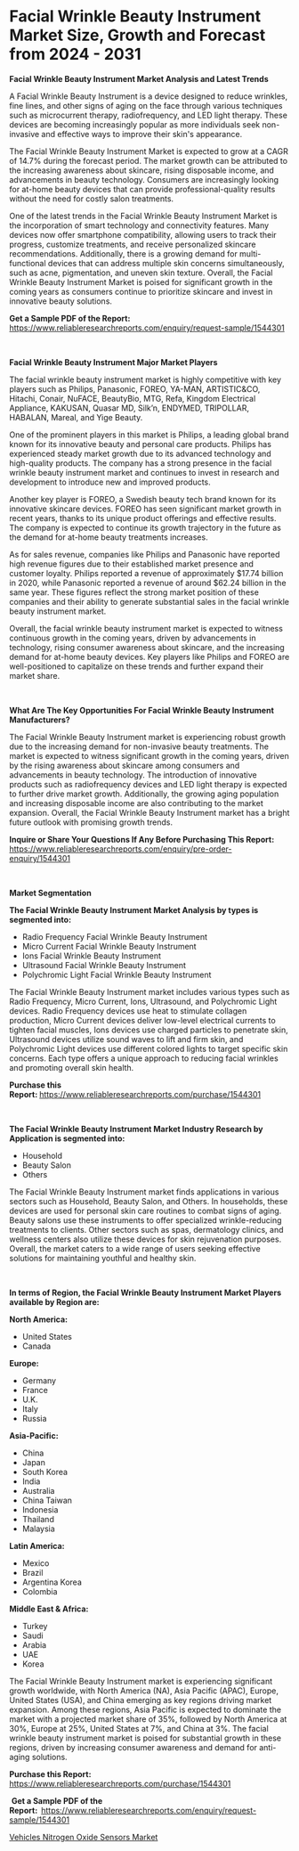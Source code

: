 <p><h1>Facial Wrinkle Beauty Instrument Market Size, Growth and Forecast from 2024 - 2031</h1></p><p><strong>Facial Wrinkle Beauty Instrument Market Analysis and Latest Trends</strong></p>
<p><p>A Facial Wrinkle Beauty Instrument is a device designed to reduce wrinkles, fine lines, and other signs of aging on the face through various techniques such as microcurrent therapy, radiofrequency, and LED light therapy. These devices are becoming increasingly popular as more individuals seek non-invasive and effective ways to improve their skin's appearance.</p><p>The Facial Wrinkle Beauty Instrument Market is expected to grow at a CAGR of 14.7% during the forecast period. The market growth can be attributed to the increasing awareness about skincare, rising disposable income, and advancements in beauty technology. Consumers are increasingly looking for at-home beauty devices that can provide professional-quality results without the need for costly salon treatments.</p><p>One of the latest trends in the Facial Wrinkle Beauty Instrument Market is the incorporation of smart technology and connectivity features. Many devices now offer smartphone compatibility, allowing users to track their progress, customize treatments, and receive personalized skincare recommendations. Additionally, there is a growing demand for multi-functional devices that can address multiple skin concerns simultaneously, such as acne, pigmentation, and uneven skin texture. Overall, the Facial Wrinkle Beauty Instrument Market is poised for significant growth in the coming years as consumers continue to prioritize skincare and invest in innovative beauty solutions.</p></p>
<p><strong>Get a Sample PDF of the Report:&nbsp;</strong> <a href="https://www.reliableresearchreports.com/enquiry/request-sample/1544301">https://www.reliableresearchreports.com/enquiry/request-sample/1544301</a></p>
<p>&nbsp;</p>
<p><strong>Facial Wrinkle Beauty Instrument Major Market Players</strong></p>
<p><p>The facial wrinkle beauty instrument market is highly competitive with key players such as Philips, Panasonic, FOREO, YA-MAN, ARTISTIC&CO, Hitachi, Conair, NuFACE, BeautyBio, MTG, Refa, Kingdom Electrical Appliance, KAKUSAN, Quasar MD, Silk’n, ENDYMED, TRIPOLLAR, HABALAN, Mareal, and Yige Beauty. </p><p>One of the prominent players in this market is Philips, a leading global brand known for its innovative beauty and personal care products. Philips has experienced steady market growth due to its advanced technology and high-quality products. The company has a strong presence in the facial wrinkle beauty instrument market and continues to invest in research and development to introduce new and improved products. </p><p>Another key player is FOREO, a Swedish beauty tech brand known for its innovative skincare devices. FOREO has seen significant market growth in recent years, thanks to its unique product offerings and effective results. The company is expected to continue its growth trajectory in the future as the demand for at-home beauty treatments increases. </p><p>As for sales revenue, companies like Philips and Panasonic have reported high revenue figures due to their established market presence and customer loyalty. Philips reported a revenue of approximately $17.74 billion in 2020, while Panasonic reported a revenue of around $62.24 billion in the same year. These figures reflect the strong market position of these companies and their ability to generate substantial sales in the facial wrinkle beauty instrument market. </p><p>Overall, the facial wrinkle beauty instrument market is expected to witness continuous growth in the coming years, driven by advancements in technology, rising consumer awareness about skincare, and the increasing demand for at-home beauty devices. Key players like Philips and FOREO are well-positioned to capitalize on these trends and further expand their market share.</p></p>
<p>&nbsp;</p>
<p><strong>What Are The Key Opportunities For Facial Wrinkle Beauty Instrument Manufacturers?</strong></p>
<p><p>The Facial Wrinkle Beauty Instrument market is experiencing robust growth due to the increasing demand for non-invasive beauty treatments. The market is expected to witness significant growth in the coming years, driven by the rising awareness about skincare among consumers and advancements in beauty technology. The introduction of innovative products such as radiofrequency devices and LED light therapy is expected to further drive market growth. Additionally, the growing aging population and increasing disposable income are also contributing to the market expansion. Overall, the Facial Wrinkle Beauty Instrument market has a bright future outlook with promising growth trends.</p></p>
<p><strong>Inquire or Share Your Questions If Any Before Purchasing This Report:</strong> <a href="https://www.reliableresearchreports.com/enquiry/pre-order-enquiry/1544301">https://www.reliableresearchreports.com/enquiry/pre-order-enquiry/1544301</a></p>
<p>&nbsp;</p>
<p><strong>Market Segmentation</strong></p>
<p><strong>The Facial Wrinkle Beauty Instrument Market Analysis by types is segmented into:</strong></p>
<p><ul><li>Radio Frequency Facial Wrinkle Beauty Instrument</li><li>Micro Current Facial Wrinkle Beauty Instrument</li><li>Ions Facial Wrinkle Beauty Instrument</li><li>Ultrasound Facial Wrinkle Beauty Instrument</li><li>Polychromic Light Facial Wrinkle Beauty Instrument</li></ul></p>
<p><p>The Facial Wrinkle Beauty Instrument market includes various types such as Radio Frequency, Micro Current, Ions, Ultrasound, and Polychromic Light devices. Radio Frequency devices use heat to stimulate collagen production, Micro Current devices deliver low-level electrical currents to tighten facial muscles, Ions devices use charged particles to penetrate skin, Ultrasound devices utilize sound waves to lift and firm skin, and Polychromic Light devices use different colored lights to target specific skin concerns. Each type offers a unique approach to reducing facial wrinkles and promoting overall skin health.</p></p>
<p><strong>Purchase this Report:&nbsp;</strong><a href="https://www.reliableresearchreports.com/purchase/1544301">https://www.reliableresearchreports.com/purchase/1544301</a></p>
<p>&nbsp;</p>
<p><strong>The Facial Wrinkle Beauty Instrument Market Industry Research by Application is segmented into:</strong></p>
<p><ul><li>Household</li><li>Beauty Salon</li><li>Others</li></ul></p>
<p><p>The Facial Wrinkle Beauty Instrument market finds applications in various sectors such as Household, Beauty Salon, and Others. In households, these devices are used for personal skin care routines to combat signs of aging. Beauty salons use these instruments to offer specialized wrinkle-reducing treatments to clients. Other sectors such as spas, dermatology clinics, and wellness centers also utilize these devices for skin rejuvenation purposes. Overall, the market caters to a wide range of users seeking effective solutions for maintaining youthful and healthy skin.</p></p>
<p>&nbsp;</p>
<p><strong>In terms of Region, the Facial Wrinkle Beauty Instrument Market Players available by Region are:</strong></p>
<p>
    <p> <strong> North America: </strong>
        <ul>
            <li>United States</li>
            <li>Canada</li>
        </ul>
        </p> 
    <p> <strong> Europe: </strong>
        <ul>
            <li>Germany</li>
            <li>France</li>
            <li>U.K.</li>
            <li>Italy</li>
            <li>Russia</li>
        </ul>
        </p> 
    <p> <strong> Asia-Pacific: </strong>
        <ul>
            <li>China</li>
            <li>Japan</li>
            <li>South Korea</li>
            <li>India</li>
            <li>Australia</li>
            <li>China Taiwan</li>
            <li>Indonesia</li>
            <li>Thailand</li>
            <li>Malaysia</li>
        </ul>
        </p> 
    <p> <strong> Latin America: </strong>
        <ul>
            <li>Mexico</li>
            <li>Brazil</li>
            <li>Argentina Korea</li>
            <li>Colombia</li>
        </ul>
        </p> 
    <p> <strong> Middle East & Africa: </strong>
        <ul>
            <li>Turkey</li>
            <li>Saudi</li>
            <li>Arabia</li>
            <li>UAE</li>
            <li>Korea</li>
        </ul>
    </p>
    </p>
<p><p>The Facial Wrinkle Beauty Instrument market is experiencing significant growth worldwide, with North America (NA), Asia Pacific (APAC), Europe, United States (USA), and China emerging as key regions driving market expansion. Among these regions, Asia Pacific is expected to dominate the market with a projected market share of 35%, followed by North America at 30%, Europe at 25%, United States at 7%, and China at 3%. The facial wrinkle beauty instrument market is poised for substantial growth in these regions, driven by increasing consumer awareness and demand for anti-aging solutions.</p></p>
<p><strong>Purchase this Report: </strong><a href="https://www.reliableresearchreports.com/purchase/1544301">https://www.reliableresearchreports.com/purchase/1544301</a></p>
<p>&nbsp;<strong>Get a Sample PDF of the Report:&nbsp;&nbsp;</strong><a href="https://www.reliableresearchreports.com/enquiry/request-sample/1544301">https://www.reliableresearchreports.com/enquiry/request-sample/1544301</a></p>
<p><strong></strong></p>
<p><p><a href="https://fearless-okapi-6c8.notion.site/Vehicles-Nitrogen-Oxide-Sensors-Market-Centers-on-Aspects-such-as-Market-Growth-Market-Share-Marke-70f8f495b97f4eb9912dde2f2fca0514">Vehicles Nitrogen Oxide Sensors Market</a></p></p>